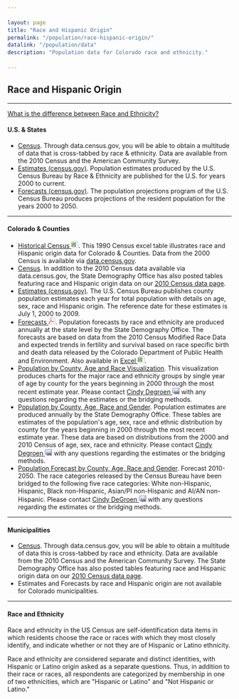 ```yaml
---

layout: page
title: "Race and Hispanic Origin"
permalink: "/population/race-hispanic-origin/"
datalink: "/population/data"
description: "Population data for Colorado race and ethnicity."

---
```


## Race and Hispanic Origin

- - -

[What is the difference between Race and Ethnicity?](#race-and-ethnicity)

#### U.S. & States

- [Census](https://data.census.gov/cedsci/). Through data.census.gov, you will be able to obtain a multitude of data that is cross-tabbed by race & ethnicity. Data are available from the 2010 Census and the American Community Survey.
- [Estimates (census.gov)](https://www.census.gov/programs-surveys/popest/data.html). Population estimates produced by the U.S. Census Bureau by Race & Ethnicity are published for the U.S. for years 2000 to current.
- [Forecasts (census.gov)](https://www.census.gov/programs-surveys/popproj.html). The population projections program of the U.S. Census Bureau produces projections of the resident population for the years 2000 to 2050.

- - -

#### Colorado & Counties

- [Historical Census ![xls](/images/page_white_excel.png 'download xls file')](https://drive.google.com/uc?export=download&id=0B2oqdPZKJqK7czdQTWVwemN6cm8). This 1990 Census excel table illustrates race and Hispanic origin data for Colorado & Counties. Data from the 2000 Census is available via [data.census.gov](https://data.census.gov/cedsci/).
- [Census](https://data.census.gov/cedsci/). In addition to the 2010 Census data available via data.census.gov, the State Demography Office has also posted tables featuring race and Hispanic origin data on our [2010 Census data page](/census-acs/).
- [Estimates (census.gov)](https://www.census.gov/programs-surveys/popest/data.html). The U.S. Census Bureau publishes county population estimates each year for total population with details on age, sex, race and Hispanic origin. The reference date for these estimates is July 1, 2000 to 2009.
- [Forecasts ![pdf](/images/page_white_acrobat.png 'download pdf file')](https://drive.google.com/uc?export=download&id=1ifCnZW6Dc-2s3uMj17vnAslcJqNr8CUI). Population forecasts by race and ethnicity are produced annually at the state level by the State Demography Office. The forecasts are based on data from the 2010 Census Modified Race Data and expected trends in fertility and survival based on race specific birth and death data released by the Colorado Department of Public Health and Environment. Also available in [Excel ![xls](/images/page_white_excel.png 'download xls file')](https://drive.google.com/uc?export=download&id=1cWbxANu01mg-f6aRv7rBJr1X0bNgIu9D).
- [Population by County, Age and Race Visualization](https://gis.dola.colorado.gov/apps/age_by_race/).  This visualization produces charts for the major race and ethnicity groups by single year of age by county for the years beginning in 2000 through the most recent estimate year.  Please contact [Cindy Degroen ![email](/images/email_link.png 'send email')](mailto:cindy.degroen@state.co.us) with any questions regarding the estimates or the bridging methods.
- [Population by County, Age, Race and Gender](/population/data/race-estimate#county-race-by-age-estimates). Population estimates are produced annually by the State Demography Office. These tables are estimates of the population's age, sex, race and ethnic distribution by county for the years beginning in 2000 through the most recent estimate year. These data are based on distributions from the 2000 and 2010 Census of age, sex, race and ethnicity. Please contact [Cindy Degroen ![email](/images/email_link.png 'send email')](mailto:cindy.degroen@state.co.us) with any questions regarding the estimates or the bridging methods.
- [Population Forecast by County, Age, Race and Gender](/population/data/race-forecast#county-race-by-age-forecast). Forecast 2010-2050. The race categories released by the Census Bureau have been bridged to the following five race categories: White non-Hispanic, Hispanic, Black non-Hispanic, Asian/PI non-Hispanic and AI/AN non-Hispanic.  Please contact [Cindy DeGroen ![email](/images/email_link.png 'send email')](mailto:cindy.degroen@state.co.us) with any questions regarding the estimates or the bridging methods.

- - -

#### Municipalities

- [Census](https://data.census.gov/cedsci/). Through data.census.gov, you will be able to obtain a multitude of data this is cross-tabbed by race and ethnicity. Data are available from the 2010 Census and the American Community Survey. The State Demography Office has also posted tables featuring race and Hispanic origin data on our [2010 Census data page](/census-acs/2010-census-data#census-data-for-colorado-2010).
- Estimates and Forecasts by race and Hispanic origin are not available for Colorado municipalities.

- - -

#### Race and Ethnicity

Race and ethnicity in the US Census are self-identification data items in which residents choose the race or races with which they most closely identify, and indicate whether or not they are of Hispanic or Latino ethnicity.

Race and ethnicity are considered separate and distinct identities, with Hispanic or Latino origin asked as a separate questions. Thus, in addition to their race or races, all respondents are categorized by membership in one of two ethnicities, which are "Hispanic or Latino" and "Not Hispanic or Latino."

